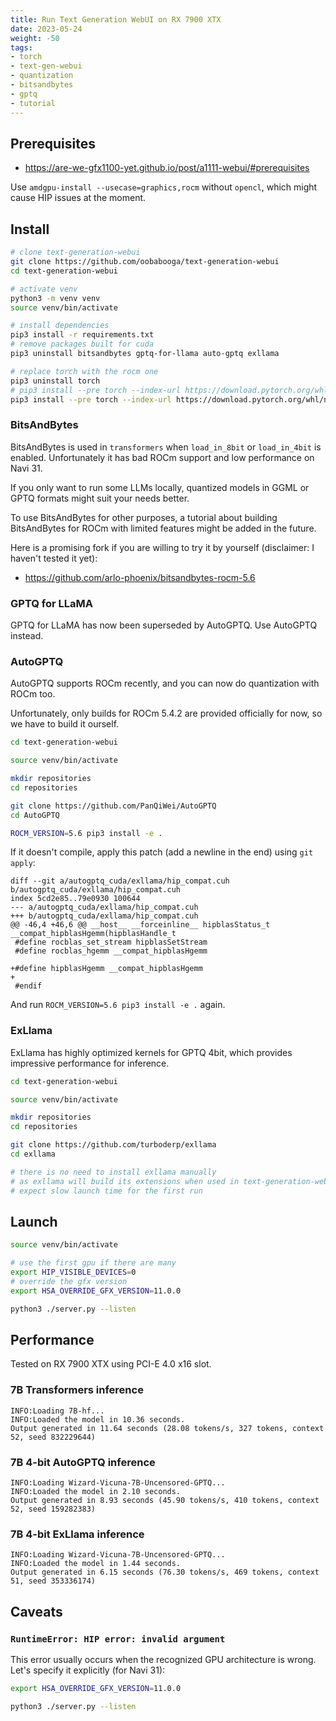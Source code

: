```yaml
---
title: Run Text Generation WebUI on RX 7900 XTX
date: 2023-05-24
weight: -50
tags:
- torch
- text-gen-webui
- quantization
- bitsandbytes
- gptq
- tutorial
---
```


## Prerequisites

* https://are-we-gfx1100-yet.github.io/post/a1111-webui/#prerequisites

Use `amdgpu-install --usecase=graphics,rocm` without `opencl`, which might cause HIP issues at the moment.

## Install

```bash
# clone text-generation-webui
git clone https://github.com/oobabooga/text-generation-webui
cd text-generation-webui

# activate venv
python3 -m venv venv
source venv/bin/activate

# install dependencies
pip3 install -r requirements.txt
# remove packages built for cuda
pip3 uninstall bitsandbytes gptq-for-llama auto-gptq exllama

# replace torch with the rocm one
pip3 uninstall torch
# pip3 install --pre torch --index-url https://download.pytorch.org/whl/nightly/rocm5.5
pip3 install --pre torch --index-url https://download.pytorch.org/whl/nightly/rocm5.6
```

### BitsAndBytes

BitsAndBytes is used in `transformers` when `load_in_8bit` or `load_in_4bit` is enabled. Unfortunately it has bad ROCm support and low performance on Navi 31.

If you only want to run some LLMs locally, quantized models in GGML or GPTQ formats might suit your needs better.

To use BitsAndBytes for other purposes, a tutorial about building BitsAndBytes for ROCm with limited features might be added in the future.

Here is a promising fork if you are willing to try it by yourself (disclaimer: I haven't tested it yet):

* https://github.com/arlo-phoenix/bitsandbytes-rocm-5.6

### GPTQ for LLaMA

GPTQ for LLaMA has now been superseded by AutoGPTQ. Use AutoGPTQ instead.

### AutoGPTQ

AutoGPTQ supports ROCm recently, and you can now do quantization with ROCm too.

Unfortunately, only builds for ROCm 5.4.2 are provided officially for now, so we have to build it ourself.

```bash
cd text-generation-webui

source venv/bin/activate

mkdir repositories
cd repositories

git clone https://github.com/PanQiWei/AutoGPTQ
cd AutoGPTQ

ROCM_VERSION=5.6 pip3 install -e .
```

If it doesn't compile, apply this patch (add a newline in the end) using `git apply`:

```
diff --git a/autogptq_cuda/exllama/hip_compat.cuh b/autogptq_cuda/exllama/hip_compat.cuh
index 5cd2e85..79e0930 100644
--- a/autogptq_cuda/exllama/hip_compat.cuh
+++ b/autogptq_cuda/exllama/hip_compat.cuh
@@ -46,4 +46,6 @@ __host__ __forceinline__ hipblasStatus_t __compat_hipblasHgemm(hipblasHandle_t
 #define rocblas_set_stream hipblasSetStream
 #define rocblas_hgemm __compat_hipblasHgemm
 
+#define hipblasHgemm __compat_hipblasHgemm
+
 #endif
```

And run `ROCM_VERSION=5.6 pip3 install -e .` again.

### ExLlama

ExLlama has highly optimized kernels for GPTQ 4bit, which provides impressive performance for inference.

```bash
cd text-generation-webui

source venv/bin/activate

mkdir repositories
cd repositories

git clone https://github.com/turboderp/exllama
cd exllama

# there is no need to install exllama manually
# as exllama will build its extensions when used in text-generation-webui
# expect slow launch time for the first run
```

## Launch

```bash
source venv/bin/activate

# use the first gpu if there are many
export HIP_VISIBLE_DEVICES=0
# override the gfx version
export HSA_OVERRIDE_GFX_VERSION=11.0.0

python3 ./server.py --listen
```

## Performance

Tested on RX 7900 XTX using PCI-E 4.0 x16 slot.

### 7B Transformers inference

```
INFO:Loading 7B-hf...
INFO:Loaded the model in 10.36 seconds.
Output generated in 11.64 seconds (28.08 tokens/s, 327 tokens, context 52, seed 832229644)
```

### 7B 4-bit AutoGPTQ inference

```
INFO:Loading Wizard-Vicuna-7B-Uncensored-GPTQ...
INFO:Loaded the model in 2.10 seconds.
Output generated in 8.93 seconds (45.90 tokens/s, 410 tokens, context 52, seed 159282383)
```

### 7B 4-bit ExLlama inference

```
INFO:Loading Wizard-Vicuna-7B-Uncensored-GPTQ...
INFO:Loaded the model in 1.44 seconds.
Output generated in 6.15 seconds (76.30 tokens/s, 469 tokens, context 51, seed 353336174)
```

## Caveats

### `RuntimeError: HIP error: invalid argument`

This error usually occurs when the recognized GPU architecture is wrong. Let's specify it explicitly (for Navi 31):

```bash
export HSA_OVERRIDE_GFX_VERSION=11.0.0

python3 ./server.py --listen
```
